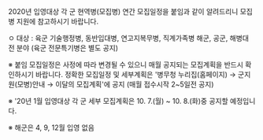2020년 입영대상 각 군 현역병(모집병) 연간 모집일정을 붙임과 같이 알려드리니
모집병 지원에 참고하시기 바랍니다.

ㅇ 대상 : 육군 기술행정병, 동반입대병, 연고지복무병, 직계가족병
              해군, 공군, 해병대 전 분야
              (육군 전문특기병은 별도 공지)

※ 붙임 모집일정은 사정에 따라 변경될 수 있으니 매월 공지되는 모집계획을 반드시 확인하시기 바랍니다.
   정확한 모집일정 및 세부계획은 '병무청 누리집(홈페이지) → 군지원(모병)안내 → 이달의 모집계획'에 공지
   (매월 접수시작 2~5일전 공지)

※ '20년 1월 입영대상 각 군 세부 모집계획은 10. 7.(월) ~ 10. 8.(화)중 공지할 예정입니다.

※ 해군은 4, 9, 12월 입영 없음
